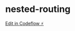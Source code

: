 # nested-routing

[Edit in Codeflow ⚡️](https://stackblitz.com/~/github.com/chunchusangeetha/nested-routing)